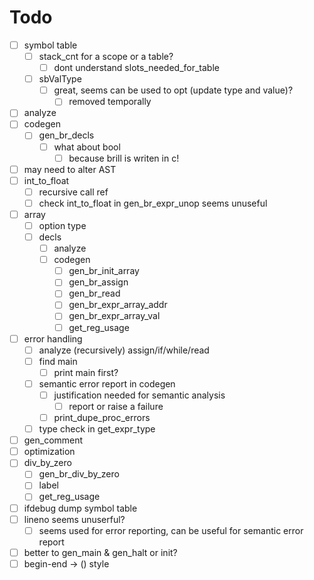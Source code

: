 # Todo

+ [ ] symbol table
    + [ ] stack_cnt for a scope or a table?
        + [ ] dont understand slots_needed_for_table
    + [ ] sbValType
        + [ ] great, seems can be used to opt (update type and value)?
            + [ ] removed temporally
+ [ ] analyze
+ [ ] codegen
    + [ ] gen_br_decls
        + [ ] what about bool
            + [ ] because brill is writen in c!
+ [ ] may need to alter AST
+ [ ] int_to_float
    + [ ] recursive call ref
    + [ ] check int_to_float in gen_br_expr_unop seems unuseful
+ [ ] array
    + [ ] option type
    + [ ] decls
        + [ ] analyze
        + [ ] codegen
            + [ ] gen_br_init_array
            + [ ] gen_br_assign
            + [ ] gen_br_read
            + [ ] gen_br_expr_array_addr
            + [ ] gen_br_expr_array_val
            + [ ] get_reg_usage
+ [ ] error handling
    + [ ] analyze (recursively) assign/if/while/read
    + [ ] find main
        + [ ] print main first?
    + [ ] semantic error report in codegen
        + [ ] justification needed for semantic analysis
            + [ ] report or raise a failure
        + [ ] print_dupe_proc_errors
    + [ ] type check in get_expr_type
+ [ ] gen_comment
+ [ ] optimization
+ [ ] div_by_zero
    + [ ] gen_br_div_by_zero
    + [ ] label
    + [ ] get_reg_usage
+ [ ] ifdebug dump symbol table
+ [ ] lineno seems unuserful?
    + [ ] seems used for error reporting, can be useful for semantic error report
+ [ ] better to gen_main & gen_halt or init?
+ [ ] begin-end -> () style